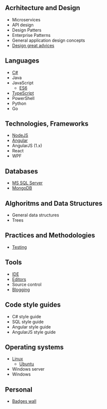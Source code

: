 ## Acrhitecture and Design

* Microservices
* API design
* Design Patters
* Enterprise Patterns
* General application design concepts
* [Design great advices](pages/architecture/great-advices)

## Languages

* [C#](pages/languages/csharp/csharp-index)
* Java
* JavaScript
  * [ES6](pages/languages/js/es6)
* [TypeScript](pages/languages/typescript/ts-index)
* PowerShell
* Python
* Go

## Technologies, Frameworks

* [NodeJS](pages/frameworks/nodejs/nodejs-index)
* [Angular](pages/frameworks/angular/angular-index)
* AngularJS (1.x)
* React
* WPF

## Databases

* [MS SQL Server](pages/databases/mssql/mssql-index)
* [MongoDB](pages/databases/mongodb/mongo-index)

## Alghoritms and Data Structures

* General data structures
* Trees

## Practices and Methodologies

* [Testing](pages/practices/testing/testing-index)

## Tools

* [IDE](pages/tools/ide/ide-index)
* [Editors](pages/tools/editors/editors-index)
* Source control
* [Blogging](pages/tools/blogging-index)

## Code style guides

* C# style guide
* SQL style guide
* Angular style guide
* AngularJS style guide

## Operating systems

* [Linux](pages/os/linux/linux-basics)
  * [Ubuntu](pages/os/ubuntu/ubuntu-index)
* Windows server
* Windows

## Personal

* [Badges wall](pages/badges/badges-wall)